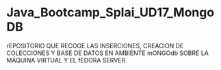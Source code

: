 # Java_Bootcamp_Splai_UD17_MongoDB
rEPOSITORIO QUE RECOGE LAS INSERCIONES, CREACION DE COLECCIONES Y BASE DE DATOS EN AMBIENTE mONGOdb SOBRE LA MÁQUINA VIRTUAL Y EL fEDORA SERVER.
